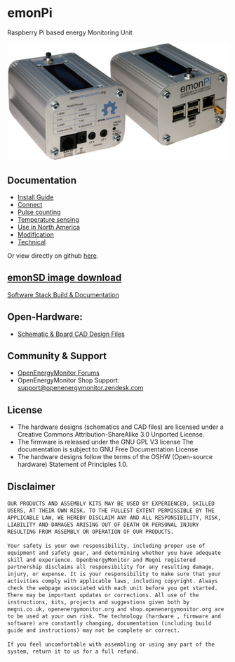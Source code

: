 # emonPi

Raspberry Pi based energy Monitoring Unit

![emonPi](docs/img/emonPi_shop_photo.png)

## Documentation

- [Install Guide](https://docs.openenergymonitor.org/emonpi/install.html)
- [Connect](https://docs.openenergymonitor.org/emonpi/connect.html)
- [Pulse counting](https://docs.openenergymonitor.org/emonpi/pulse_counting.html)
- [Temperature sensing](https://docs.openenergymonitor.org/emonpi/temperature_sensing.html)
- [Use in North America](https://docs.openenergymonitor.org/emonpi/north-america.html)
- [Modification](https://docs.openenergymonitor.org/emonpi/modification.html)
- [Technical](https://docs.openenergymonitor.org/emonpi/technical.html)

Or view directly on github [here](docs).

## [emonSD image download](https://docs.openenergymonitor.org/emonsd/download.html)

[Software Stack Build & Documentation](https://github.com/openenergymonitor/emonscripts)

## Open-Hardware:

- [Schematic & Board CAD Design Files](https://github.com/openenergymonitor/emonpi/tree/master/hardware)

## Community & Support

- [OpenEnergyMonitor Forums](https://community.openenergymonitor.org)
- OpenEnergyMonitor Shop Support: support@openenergymonitor.zendesk.com

## License

- The hardware designs (schematics and CAD files) are licensed under a Creative Commons Attribution-ShareAlike 3.0 Unported License.
- The firmware is released under the GNU GPL V3 license The documentation is subject to GNU Free Documentation License
- The hardware designs follow the terms of the OSHW (Open-source hardware) Statement of Principles 1.0.

## Disclaimer

```
OUR PRODUCTS AND ASSEMBLY KITS MAY BE USED BY EXPERIENCED, SKILLED USERS, AT THEIR OWN RISK. TO THE FULLEST EXTENT PERMISSIBLE BY THE APPLICABLE LAW, WE HEREBY DISCLAIM ANY AND ALL RESPONSIBILITY, RISK, LIABILITY AND DAMAGES ARISING OUT OF DEATH OR PERSONAL INJURY RESULTING FROM ASSEMBLY OR OPERATION OF OUR PRODUCTS.

Your safety is your own responsibility, including proper use of equipment and safety gear, and determining whether you have adequate skill and experience. OpenEnergyMonitor and Megni registered partnership disclaims all responsibility for any resulting damage, injury, or expense. It is your responsibility to make sure that your activities comply with applicable laws, including copyright. Always check the webpage associated with each unit before you get started. There may be important updates or corrections. All use of the instructions, kits, projects and suggestions given both by megni.co.uk, openenergymonitor.org and shop.openenergymonitor.org are to be used at your own risk. The technology (hardware , firmware and software) are constantly changing, documentation (including build guide and instructions) may not be complete or correct.

If you feel uncomfortable with assembling or using any part of the system, return it to us for a full refund.
```
